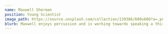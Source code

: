 ```yaml
---
name: Maxwell Sherman
position: Young Scientist
image_path: https://source.unsplash.com/collection/139386/600x600?a=.png
blurb: Maxwell enjoys percussion and is working towards speaking a third language. 
---
```

